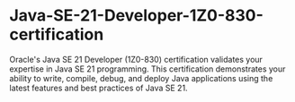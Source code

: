 # Java-SE-21-Developer-1Z0-830-certification
Oracle's Java SE 21 Developer (1Z0-830) certification validates your expertise in Java SE 21 programming. This certification demonstrates your ability to write, compile, debug, and deploy Java applications using the latest features and best practices of Java SE 21.

